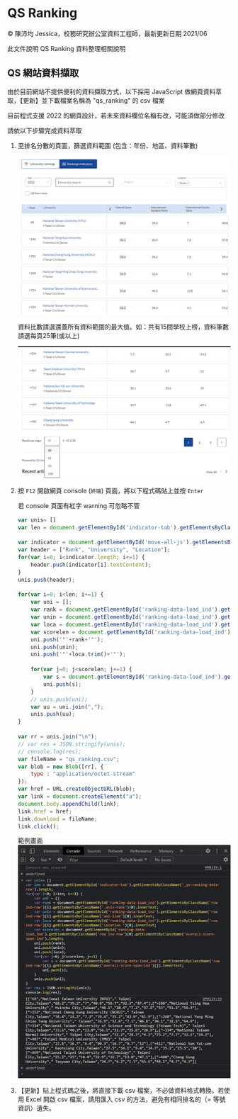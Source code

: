 # QS Ranking

&copy; 陳沛均 Jessica，校務研究辦公室資料工程師，最新更新日期 2021/06

此文件說明 QS Ranking 資料整理相關說明

## QS 網站資料擷取

由於目前網站不提供便利的資料擷取方式，以下採用 JavaScript 做網頁資料萃取，【更新】並下載檔案名稱為 "qs_ranking" 的 csv 檔案
<!-- 資料轉為 JSON 格式後，再利用線上 JSON to Excel/CSV 的網站轉為所需檔案。 -->

目前程式支援 2022 的網頁設計，若未來資料欄位名稱有改，可能須做部分修改

請依以下步驟完成資料萃取

1. 至排名分數的頁面，篩選資料範圍 (包含：年份、地區、資料筆數)

    ![QS篩選範例畫面 QS-1](img/QS-1.png)

    資料比數請選還蓋所有資料範圍的最大值。如：共有15間學校上榜，資料筆數請選每頁25筆(或以上)

    ![QS篩選範例畫面 QS-2](img/QS-2.png)

2. 按 `F12` 開啟網頁 console (`終端`) 頁面，將以下程式碼貼上並按 `Enter`

    若 console 頁面有紅字 warning 可忽略不管

    ``` JavaScript
    var unis= []
    var len = document.getElementById('indicator-tab').getElementsByClassName('_qs-ranking-data-row').length;

    var indicator = document.getElementById('move-all-js').getElementsByClassName('td-wrap'); 
    var header = ["Rank", "University", "Location"];
    for(var i=0; i<indicator.length; i+=1) {
        header.push(indicator[i].textContent);
    }
    unis.push(header);

    for(var i=0; i<len; i+=1) {
        var uni = [];
        var rank = document.getElementById('ranking-data-load_ind').getElementsByClassName('row ind-row')[i].getElementsByClassName('_univ-rank')[0].innerText;
        var unin = document.getElementById('ranking-data-load_ind').getElementsByClassName('row ind-row')[i].getElementsByClassName('uni-link')[0].innerText;
        var loca = document.getElementById('ranking-data-load_ind').getElementsByClassName('row ind-row')[i].getElementsByClassName('location ')[0].innerText;
        var scorelen = document.getElementById('ranking-data-load_ind').getElementsByClassName('row ind-row')[0].getElementsByClassName('overall-score-span-ind').length; 
        uni.push('"'+rank+'"');
        uni.push(unin);
        uni.push('"'+loca.trim()+'"');
        
        for(var j=0; j<scorelen; j+=1) {
            var s = document.getElementById('ranking-data-load_ind').getElementsByClassName('row ind-row')[i].getElementsByClassName('overall-score-span-ind')[j].innerText;
            uni.push(s);
        }
        // unis.push(uni);
        var uu = uni.join(",");
        unis.push(uu);
    }

    var rr = unis.join("\n");
    // var res = JSON.stringify(unis);
    // console.log(res);
    var fileName = "qs_ranking.csv";
    var blob = new Blob([rr], {
        type : "application/octet-stream"
    });
    var href = URL.createObjectURL(blob);
    var link = document.createElement("a");
    document.body.appendChild(link);
    link.href = href;
    link.download = fileName;
    link.click();
    ```
    
    範例畫面
    ![操作範例畫面 QS-3](img/QS-3.png)

<!-- 3. 將擷取出來的結果，即中括號內的所有資料 `[[ ]]`，兩層中括號都要複製到。 -->

<!-- 4. 至 [https://json-csv.com/](https://json-csv.com/) 或其他線上資料轉換器 (JSON to Excel/CSV)，將步驟 3 的資料貼上，下載資料即可得到所需資料。 -->

3. 【更新】貼上程式碼之後，將直接下載 csv 檔案，不必做資料格式轉換。若使用 Excel 開啟 csv 檔案，請用匯入 csv 的方法，避免有相同排名的（= 等號資訊）遺失。

